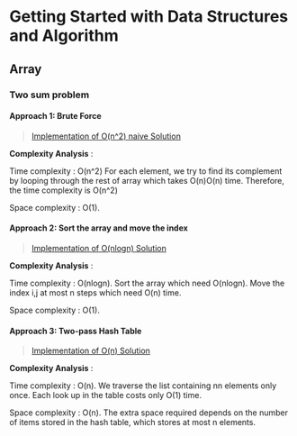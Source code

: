 # Getting Started with Data Structures and Algorithm

## Array
### Two sum problem

#### Approach 1: Brute Force

> [Implementation of O(n^2) naive Solution](https://github.com/suku19/datastructure-and-algorithms/blob/master/src/com/suku/array/TwoSum.java)

**Complexity Analysis** :

Time complexity : O(n^2)
For each element, we try to find its complement by looping through the rest of array which takes O(n)O(n) time. Therefore, the time complexity is O(n^2)

Space complexity : O(1).

#### Approach 2: Sort the array and move the index
> [Implementation of O(nlogn) Solution](https://github.com/suku19/datastructure-and-algorithms/blob/master/src/com/suku/array/TwoSum.java)

**Complexity Analysis** :

Time complexity : O(nlogn). Sort the array which need O(nlogn). Move the index i,j at most n steps which need O(n) time.

Space complexity : O(1). 

#### Approach 3: Two-pass Hash Table
> [Implementation of O(n) Solution](https://github.com/suku19/datastructure-and-algorithms/blob/master/src/com/suku/array/TwoSum.java)

**Complexity Analysis** :

Time complexity : O(n). We traverse the list containing nn elements only once. Each look up in the table costs only O(1) time.

Space complexity : O(n). The extra space required depends on the number of items stored in the hash table, which stores at most n elements.

